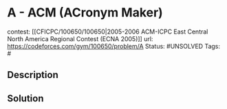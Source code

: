 # A - ACM (ACronym Maker)

contest: [[CFICPC/100650/100650|2005-2006 ACM-ICPC East Central North America Regional Contest (ECNA 2005)]]
url: https://codeforces.com/gym/100650/problem/A
Status: #UNSOLVED
Tags: #

## Description

## Solution

